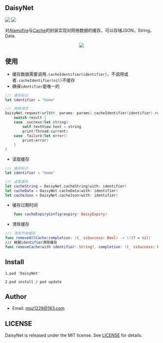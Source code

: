 
## DaisyNet

![](https://img.shields.io/badge/support-swift%204%2B-green.svg)   ![](https://img.shields.io/cocoapods/v/DaisyNet.svg?style=flat)

对[Alamofire](https://github.com/Alamofire/Alamofire)与[Cache](https://github.com/hyperoslo/Cache)的封装实现对网络数据的缓存，可以存储JSON，String，Data.


<p align="center">
<img src="https://github.com/MQZHot/DaisyNet/raw/master/Picture/get.gif">
</p>

## 使用

* 缓存数据需要调用`.cacheIdentifier(identifier)`，不调用或者`.cacheIdentifier(nil)`不缓存
* 确保`identifier`是唯一的

```swift
/// 缓存标识
let identifier = "home"

/// 网络请求
DaisyNet.request(urlStr, params: params).cacheIdentifier(identifier).responseString(queue: .main) { result in
    switch result {
    case .success(let string):
        self.textView.text = string
        print(Thread.current)
    case .failure(let error):
        print(error)
    }
}
```

* 读取缓存

```swift
/// 缓存标识
let identifier = "home"

/// 读取缓存
let cacheString = DaisyNet.cacheString(with: identifier)
let cacheData = DaisyNet.cacheData(with: identifier)
let cacheJson = DaisyNet.cacheJson(with: identifier)
```

* 缓存过期时间
```swift
    func cacheExpiryConfig(expiry: DaisyExpiry)
```

* 清除缓存
```swift
/// 清除所有缓存
func removeAllCache(completion: ((_ isSuccess: Bool) -> ())? = nil) 
/// 根据identifier清除缓存
func removeCache(with identifier: String?, completion: ((_ isSuccess: Bool) -> ())? = nil)
```

## Install
```
1.pod 'DaisyNet'

2.pod install / pod update
```

## Author

* Email: mqz1228@163.com

## LICENSE

DaisyNet is released under the MIT license. See [LICENSE](https://github.com/MQZHot/DaisyNet/blob/master/LICENSE) for details.

